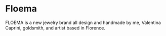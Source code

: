 # Floema
 FLOEMA is a new jewelry brand all design and handmade by me, Valentina Caprini, goldsmith, and artist based in Florence.
